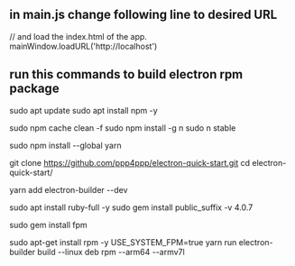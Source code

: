 


## in main.js change following line to desired URL 

// and load the index.html of the app.
  mainWindow.loadURL('http://localhost')

## run this commands to build electron rpm package 

sudo apt update
sudo apt install npm -y

sudo npm cache clean -f
sudo npm install -g n
sudo n stable

sudo npm install --global yarn

git clone https://github.com/ppp4ppp/electron-quick-start.git
cd electron-quick-start/

yarn add electron-builder --dev

sudo apt install ruby-full -y
sudo gem install public_suffix -v 4.0.7

sudo gem install fpm 

sudo apt-get install rpm -y
USE_SYSTEM_FPM=true yarn run electron-builder build --linux deb rpm --arm64 --armv7l
